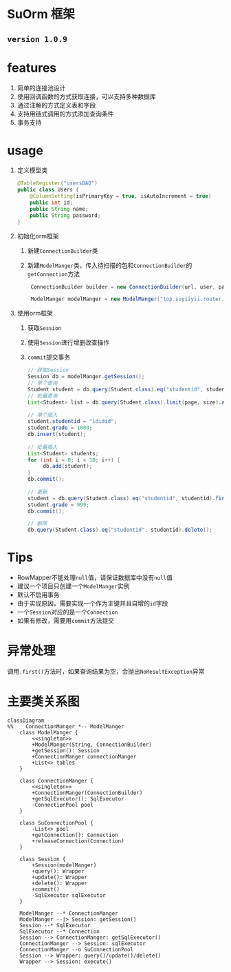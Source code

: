 # SuOrm 框架

## `version 1.0.9`

# features

1. 简单的连接池设计
2. 使用回调函数的方式获取连接，可以支持多种数据库
3. 通过注解的方式定义表和字段
4. 支持用链式调用的方式添加查询条件
5. 事务支持

# usage

1. 定义模型类

    ```java
    @TableRegister("usersDAO")
    public class Users {
        @ColumnSetting(isPrimaryKey = true, isAutoIncrement = true)
        public int id;
        public String name;
        public String password;
    }
    ```

2. 初始化orm框架
    1. 新建`ConnectionBuilder`类
    2. 新建`ModelManger`类，传入待扫描的包和`ConnectionBuilder`的`getConnection`方法

        ```java
         ConnectionBuilder builder = new ConnectionBuilder(url, user, password);
 
         ModelManger modelManger = new ModelManger("top.suyiiyii.router.models", builder::getConnection);
         ```
3. 使用orm框架
    1. 获取`Session`
    2. 使用`Session`进行增删改查操作
    3. `commit`提交事务

        ```java
        // 获取Session
        Session db = modelManger.getSession();
        // 单个查询
        Student student = db.query(Student.class).eq("studentid", studentid).first();
        // 批量查询
        List<Student> list = db.query(Student.class).limit(page, size).all();
     
        // 单个插入
        student.studentid = "ididid";
        student.grade = 1000;
        db.insert(student);
     
        // 批量插入
        List<Student> students;
        for (int i = 0; i < 10; i++) {
             db.add(student);
        }
        db.commit();
     
        // 更新
        student = db.query(Student.class).eq("studentid", studentid).first();
        student.grade = 999;
        db.commit();
       
        // 删除
        db.query(Student.class).eq("studentid", studentid).delete();
        ```

# Tips

* RowMapper不能处理`null`值，请保证数据库中没有`null`值
* 建议一个项目只创建一个`ModelManger`实例
* 默认不启用事务
* 由于实现原因，需要实现一个作为主键并且自增的`id`字段
* 一个`Session`对应的是一个`Connection`
* 如果有修改，需要用`commit`方法提交

# 异常处理

调用`.first()`方法时，如果查询结果为空，会抛出`NoResultException`异常

# 主要类关系图

```mermaid
classDiagram
%%    ConnectionManger *-- ModelManger
    class ModelManger {
        <<singleton>>
        +ModelManger(String, ConnectionBuilder)
        +getSession(): Session
        +ConnectionManger connectionManger
        +List<> tables
    }

    class ConnectionManger {
        <<singleton>>
        +ConnectionManger(ConnectionBuilder)
        +getSqlExecutor(): SqlExecutor
        -ConnectionPool pool
    }

    class SuConnectionPool {
        -List<> pool
        +getConnection(): Connection
        +releaseConnection(Connection)
    }

    class Session {
        +Session(modelManger)
        +query(): Wrapper
        +update(): Wrapper
        +delete(): Wrapper
        +commit()
        -SqlExecutor sqlExecutor
    }

    ModelManger --* ConnectionManger
    ModelManger --|> Session: getSession()
    Session --* SqlExecutor
    SqlExecutor --* Connection
    Session --> ConnectionManger: getSqlExecutor()
    ConnectionManger --> Session: sqlExecutor
    ConnectionManger --o SuConnectionPool
    Session --> Wrapper: query()/update()/delete()
    Wrapper --> Session: execute()
```